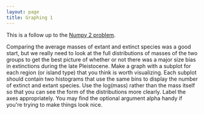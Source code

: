 ```yaml
---
layout: page
title: Graphing 1
---
```


This is a follow up to the [Numpy 2 problem](/exercises/numpy-2).

Comparing the average masses of extant and extinct species was a good
start, but we really need to look at the full distributions of masses of
the two groups to get the best picture of whether or not there was a
major size bias in extinctions during the late Pleistocene. Make a graph
with a subplot for each region (or island type) that you think is worth
visualizing. Each subplot should contain two histograms that use the
same bins to display the number of extinct and extant species. Use the
log(mass) rather than the mass itself so that you can see the form of
the distributions more clearly. Label the axes appropriately. You may
find the optional argument alpha handy if you're trying to make things
look nice.
